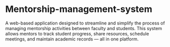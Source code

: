 # Mentorship-management-system
A web-based application designed to streamline and simplify the process of managing mentorship activities between faculty and students. This system allows mentors to track student progress, share resources, schedule meetings, and maintain academic records — all in one platform.
